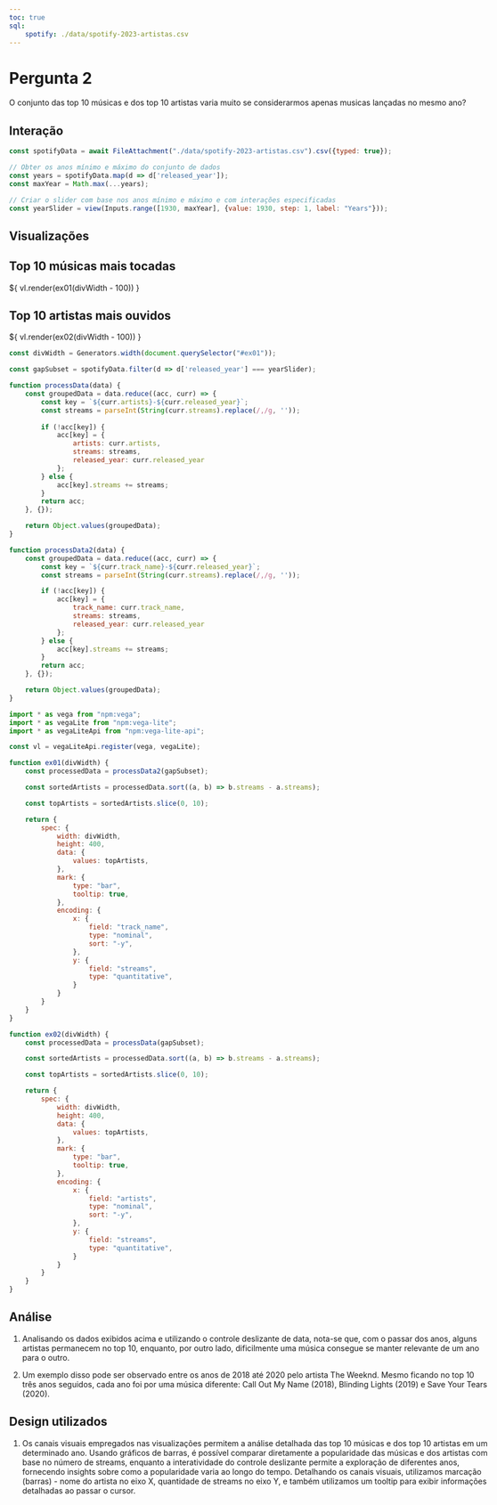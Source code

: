 ```yaml
---
toc: true
sql:
    spotify: ./data/spotify-2023-artistas.csv
---
```


<style>
    body, div, p, li, ol { max-width: none; }
</style>

# Pergunta 2
O conjunto das top 10 músicas e dos top 10 artistas varia muito se considerarmos apenas musicas lançadas no mesmo ano?

## Interação


```js
const spotifyData = await FileAttachment("./data/spotify-2023-artistas.csv").csv({typed: true});

// Obter os anos mínimo e máximo do conjunto de dados
const years = spotifyData.map(d => d['released_year']);
const maxYear = Math.max(...years);
```

```js
// Criar o slider com base nos anos mínimo e máximo e com interações especificadas
const yearSlider = view(Inputs.range([1930, maxYear], {value: 1930, step: 1, label: "Years"}));

```

## Visualizações

<div class="grid grid-cols-2">
    <div id="ex01" class="card grid-colspan-2" >
        <h2 class="title">Top 10 músicas mais tocadas</h2>
        <div style="width: 100%; margin-top: 15px;">
            ${ vl.render(ex01(divWidth - 100)) }
        </div>
    </div>
    <div id="ex02" class="card grid-colspan-2">
        <h2>Top 10 artistas mais ouvidos</h2>
        <div style="width: 100%; margin-top: 15px;">
            ${ vl.render(ex02(divWidth - 100)) }
        </div>
    </div>
</div>

<!--Tamanho dos cards. Caso vcs usem cards de multiplos tamanhos, 
    será necessário criar um generator para cada classe de card.
-->
```js
const divWidth = Generators.width(document.querySelector("#ex01"));

```

```js
const gapSubset = spotifyData.filter(d => d['released_year'] === yearSlider);
```

```js
function processData(data) {
    const groupedData = data.reduce((acc, curr) => {
        const key = `${curr.artists}-${curr.released_year}`;
        const streams = parseInt(String(curr.streams).replace(/,/g, ''));
        
        if (!acc[key]) {
            acc[key] = {
                artists: curr.artists,
                streams: streams,
                released_year: curr.released_year
            };
        } else {
            acc[key].streams += streams;
        }
        return acc;
    }, {});

    return Object.values(groupedData);
}
```
```js
function processData2(data) {
    const groupedData = data.reduce((acc, curr) => {
        const key = `${curr.track_name}-${curr.released_year}`;
        const streams = parseInt(String(curr.streams).replace(/,/g, ''));

        if (!acc[key]) {
            acc[key] = {
                track_name: curr.track_name,
                streams: streams,
                released_year: curr.released_year
            };
        } else {
            acc[key].streams += streams;
        }
        return acc;
    }, {});

    return Object.values(groupedData);
}
```

```js
import * as vega from "npm:vega";
import * as vegaLite from "npm:vega-lite";
import * as vegaLiteApi from "npm:vega-lite-api";

const vl = vegaLiteApi.register(vega, vegaLite);

function ex01(divWidth) {
    const processedData = processData2(gapSubset);

    const sortedArtists = processedData.sort((a, b) => b.streams - a.streams);

    const topArtists = sortedArtists.slice(0, 10);

    return {
        spec: {
            width: divWidth,
            height: 400,
            data: {
                values: topArtists,
            },
            mark: {
                type: "bar",
                tooltip: true,
            },
            encoding: {
                x: {
                    field: "track_name",
                    type: "nominal",
                    sort: "-y",
                },
                y: {
                    field: "streams",
                    type: "quantitative",
                }
            }
        }
    }
}

function ex02(divWidth) {
    const processedData = processData(gapSubset);

    const sortedArtists = processedData.sort((a, b) => b.streams - a.streams);

    const topArtists = sortedArtists.slice(0, 10);

    return {
        spec: {
            width: divWidth,
            height: 400,
            data: {
                values: topArtists,
            },
            mark: {
                type: "bar",
                tooltip: true,
            },
            encoding: {
                x: {
                    field: "artists",
                    type: "nominal",
                    sort: "-y",
                },
                y: {
                    field: "streams",
                    type: "quantitative",
                }
            }
        }
    }
}
```


## Análise
1. Analisando os dados exibidos acima e utilizando o controle deslizante de data, nota-se que, com o passar dos anos, alguns artistas permanecem no top 10, enquanto, por outro lado, dificilmente uma música consegue se manter relevante de um ano para o outro.

2. Um exemplo disso pode ser observado entre os anos de 2018 até 2020 pelo artista The Weeknd. Mesmo ficando no top 10 três anos seguidos, cada ano foi por uma música diferente: Call Out My Name (2018), Blinding Lights	(2019)	e Save Your Tears (2020).

## Design utilizados
1. Os canais visuais empregados nas visualizações permitem a análise detalhada das top 10 músicas e dos top 10 artistas em um determinado ano. Usando gráficos de barras, é possível comparar diretamente a popularidade das músicas e dos artistas com base no número de streams, enquanto a interatividade do controle deslizante permite a exploração de diferentes anos, fornecendo insights sobre como a popularidade varia ao longo do tempo. Detalhando os canais visuais, utilizamos marcação (barras) - nome do artista no eixo X, quantidade de streams no eixo Y, e também utilizamos um tooltip para exibir informações detalhadas ao passar o cursor.